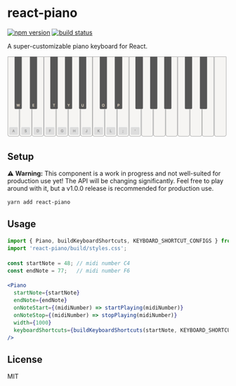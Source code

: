# react-piano

[![npm version](https://img.shields.io/npm/v/react-piano.svg)](https://www.npmjs.com/package/react-piano)
[![build status](https://travis-ci.com/iqnivek/react-piano.svg?branch=master)](https://travis-ci.com/iqnivek/react-piano)

A super-customizable piano keyboard for React.

<a href="http://www.kevinqi.com/react-piano/"><img width="500" src="/demo/public/images/react-piano-screenshot.png" alt="react-piano screenshot" /></a>

## Setup

⚠️ **Warning:** This component is a work in progress and not well-suited for production use yet! The API will be changing significantly. Feel free to play around with it, but a v1.0.0 release is recommended for production use.

```
yarn add react-piano
```

## Usage

```jsx
import { Piano, buildKeyboardShortcuts, KEYBOARD_SHORTCUT_CONFIGS } from 'react-piano';
import 'react-piano/build/styles.css';

const startNote = 48; // midi number C4
const endNote = 77;   // midi number F6

<Piano
  startNote={startNote}
  endNote={endNote}
  onNoteStart={(midiNumber) => startPlaying(midiNumber)}
  onNoteStop={(midiNumber) => stopPlaying(midiNumber)}
  width={1000}
  keyboardShortcuts={buildKeyboardShortcuts(startNote, KEYBOARD_SHORTCUT_CONFIGS.homeRow)}
/>
```

## License

MIT
